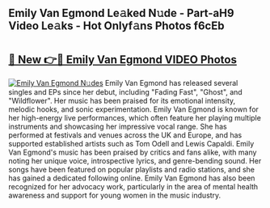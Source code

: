 ## Emily Van Egmond Le𝚊ked N𝚞de - Part-aH9 Video Le𝚊ks - Hot Onlyf𝚊ns Photos f6cEb

# <h2><a href="http://ab48576.deff.icu/?id=Emily+Van+Egmond">🔗 New 👉🔴 Emily Van Egmond VIDEO Photos</a></h2>

[![Emily Van Egmond N𝚞des](https://i.imgur.com/rIISA9y.gif)](http://ab48576.deff.icu/?id=Emily+Van+Egmond)
Emily Van Egmond has released several singles and EPs since her debut, including "Fading Fast", "Ghost", and "Wildflower". Her music has been praised for its emotional intensity, melodic hooks, and sonic experimentation. Emily Van Egmond is known for her high-energy live performances, which often feature her playing multiple instruments and showcasing her impressive vocal range. She has performed at festivals and venues across the UK and Europe, and has supported established artists such as Tom Odell and Lewis Capaldi. Emily Van Egmond's music has been praised by critics and fans alike, with many noting her unique voice, introspective lyrics, and genre-bending sound. Her songs have been featured on popular playlists and radio stations, and she has gained a dedicated following online. Emily Van Egmond has also been recognized for her advocacy work, particularly in the area of mental health awareness and support for young women in the music industry.
